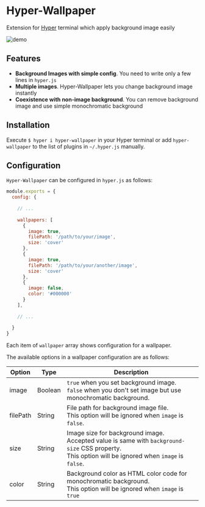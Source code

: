 # Hyper-Wallpaper

Extension for [Hyper](https://hyper.is/) terminal which apply background image easily

![demo](https://raw.githubusercontent.com/inside-hakumai/hyper-wallpaper/demo/demo.gif)

## Features
- **Background Images with simple config**. You need to write only a few lines in `hyper.js`
- **Multiple images**. Hyper-Wallpaper lets you change background image instantly
- **Coexistence with non-image background**. You can remove background image and use simple monochromatic background

## Installation

Execute `$ hyper i hyper-wallpaper` in your Hyper terminal or add `hyper-wallpaper` to the list of plugins in `~/.hyper.js` manually.


## Configuration
`Hyper-Wallpaper` can be configured in `hyper.js` as follows:
```javascript
module.exports = {
  config: {
    
    // ...
    
    wallpapers: [
      {
        image: true,
        filePath: '/path/to/your/image',
        size: 'cover'
      },
      {
        image: true,
        filePath: '/path/to/your/another/image',
        size: 'cover'
      },
      {
        image: false,
        color: '#000000'
      }
    ],
    
    // ...
    
  }
}
``` 

Each item of `wallpaper` array shows configuration for a wallpaper.

The available options in a wallpaper configuration are as follows:

| Option | Type | Description |
| --- | --- | --- |
| image | Boolean | `true` when you set background image. <br> `false` when you don't set image but use monochromatic background. | 
| filePath | String | File path for background image file. <br> This option will be ignored when `image` is `false`.|
| size | String | Image size for background image. <br> Accepted value is same with `background-size` CSS property. <br> This option will be ignored when `image` is `false`.　|
| color | String | Background color as HTML color code for monochromatic background. <br> This option will be ignored when `image` is `true` |


